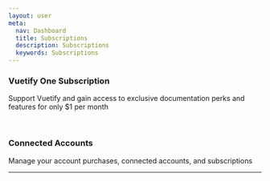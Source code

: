 ```yaml
---
layout: user
meta:
  nav: Dashboard
  title: Subscriptions
  description: Subscriptions
  keywords: Subscriptions
---
```


<script setup>
import ConnectedAccounts from '@/components/user/account/ConnectedAccounts.vue'
import OneSubscription from '@/components/user/account/OneSubscription.vue'
</script>

### Vuetify One Subscription

Support Vuetify and gain access to exclusive documentation perks and features for only $1 per month

<OneSubscription />

<br>

### Connected Accounts

Manage your account purchases, connected accounts, and subscriptions

----

<ConnectedAccounts />
